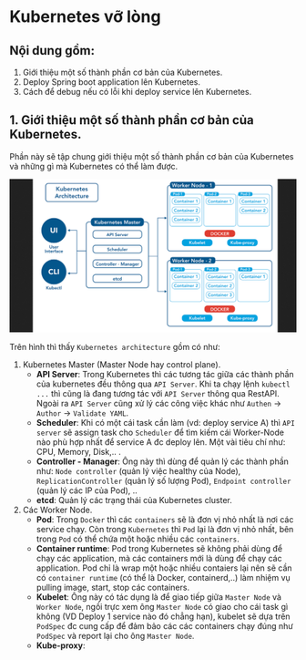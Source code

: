 # Kubernetes vỡ lòng

## Nội dung gồm:

1. Giới thiệu một số thành phần cơ bản của Kubernetes.
2. Deploy Spring boot application lên Kubernetes.
3. Cách để debug nếu có lỗi khi deploy service lên Kubernetes.

## 1. Giới thiệu một số thành phần cơ bản của Kubernetes.

Phần này sẽ tập chung giới thiệu một số thành phần cơ bản của Kubernetes và những gì mà Kubernetes có thể làm được.

&#x20;<img src="images/2.png" alt="" data-size="original">

Trên hình thì thấy `Kubernetes architecture` gồm có như:

1. Kubernetes Master (Master Node hay control plane).
   * **API Server**: Trong Kubernetes thì các tương tác giữa các thành phần của kubernetes đều thông qua `API Server`. Khi ta chạy lệnh `kubectl ...` thì cũng là đang tương tác với `API Server` thông qua RestAPI. Ngoài ra `API Server` cũng xử lý các công việc khác như `Authen` -> `Author` -> `Validate YAML`.
   * **Scheduler**: Khi có một cái task cần làm (vd: deploy service A) thì `API server` sẽ assign task cho `Scheduler` để tìm kiếm cái Worker-Node nào phù hợp nhất để service A đc deploy lên. Một vài tiêu chí như: CPU, Memory, Disk,.. .
   * **Controller - Manager**: Ông này thì dùng để quản lý các thành phần như: `Node controller` (quản lý việc healthy của Node), `ReplicationController` (quản lý số lượng Pod), `Endpoint controller` (quản lý các IP của Pod), ..
   * **etcd**: Quản lý các trạng thái của Kubernetes cluster.
2. Các Worker Node.
   * **Pod**: Trong `Docker` thì các `containers` sẽ là đơn vị nhỏ nhất là nơi các service chạy. Còn trong `Kubernetes` thì `Pod` lại là đơn vị nhỏ nhất, bên trong `Pod` có thể chứa một hoặc nhiều các `containers`.
   * **Container runtime**: Pod trong Kubernetes sẽ không phải dùng để chạy các application, mà các containers mới là dùng để chạy các application. Pod chỉ là wrap một hoặc nhiều contaiers lại nên sẽ cần có `container runtime` (có thể là Docker, containerd,..) làm nhiệm vụ pulling image, start, stop các containers.
   * **Kubelet**: Ông này có tác dụng là để giao tiếp giữa `Master Node` và `Worker Node`, ngồi trực xem ông `Master Node` có giao cho cái task gì không (VD Deploy 1 service nào đó chẳng hạn), kubelet sẽ dựa trên `PodSpec` đc cung cấp để đảm bảo các các containers chạy đúng như `PodSpec` và report lại cho ông `Master Node`.
   * **Kube-proxy**:
